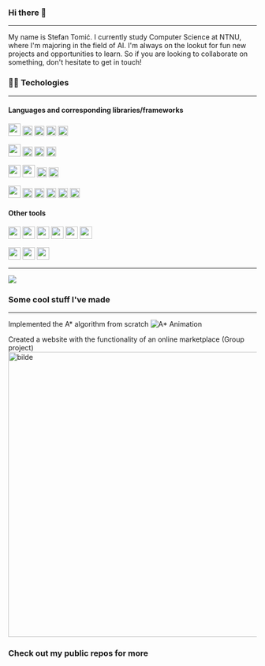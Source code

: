 ### Hi there 👋
- - -
My name is Stefan Tomić. I currently study Computer Science at NTNU, where I'm majoring in the field of AI. I'm always on the lookut for fun new projects and opportunities to learn. So if you are looking to collaborate on something, don't hesitate to get in touch!


### 👨‍💻 Techologies
- - -
#### Languages and corresponding libraries/frameworks
<code><img height="25" src="https://img.shields.io/badge/Python-FFD43B?style=for-the-badge&logo=python&logoColor=darkgreen"></code>
<code><img height="20" src="https://img.shields.io/badge/Django-092E20?style=for-the-badge&logo=django&logoColor=white"></code>
<code><img height="20" src="https://img.shields.io/badge/Pandas-2C2D72?style=for-the-badge&logo=pandas&logoColor=white"></code>
<code><img height="20" src="https://img.shields.io/badge/SciPy-654FF0?style=for-the-badge&logo=SciPy&logoColor=white"></code>
<code><img height="20" src="https://img.shields.io/badge/Jupyter-F37626.svg?&style=for-the-badge&logo=Jupyter&logoColor=white"></code>

<code><img height="25" src="https://img.shields.io/badge/Java-ED8B00?style=for-the-badge&logo=java&logoColor=white"></code>
<code><img height="20" src="https://img.shields.io/badge/Spring_Boot-F2F4F9?style=for-the-badge&logo=spring-boot"></code>
<code><img height="20" src="https://img.shields.io/badge/apache_maven-C71A36?style=for-the-badge&logo=apachemaven&logoColor=white"></code>
<code><img height="20" src="https://img.shields.io/badge/gradle-02303A?style=for-the-badge&logo=gradle&logoColor=white"></code>

<code><img height="25" src="https://img.shields.io/badge/HTML5-E34F26?style=for-the-badge&logo=html5&logoColor=white"></code>
<code><img height="25" src="https://img.shields.io/badge/CSS3-1572B6?style=for-the-badge&logo=css3&logoColor=white"></code>
<code><img height="20" src="https://img.shields.io/badge/Tailwind_CSS-38B2AC?style=for-the-badge&logo=tailwind-css&logoColor=white"></code>
<code><img height="20" src="https://img.shields.io/badge/Bootstrap-563D7C?style=for-the-badge&logo=bootstrap&logoColor=white"></code>

<code><img height="25" src="https://img.shields.io/badge/JavaScript-323330?style=for-the-badge&logo=javascript&logoColor=F7DF1E"></code>
<code><img height="20" src="https://img.shields.io/badge/TypeScript-007ACC?style=for-the-badge&logo=typescript&logoColor=white"></code>
<code><img height="20" src="https://img.shields.io/badge/next.js-000000?style=for-the-badge&logo=nextdotjs&logoColor=white"></code>
<code><img height="20" src="https://img.shields.io/badge/Yarn-2C8EBB?style=for-the-badge&logo=yarn&logoColor=white"></code>
<code><img height="20" src="https://img.shields.io/badge/Jest-C21325?style=for-the-badge&logo=jest&logoColor=white"></code>
<code><img height="20" src="https://img.shields.io/badge/eslint-3A33D1?style=for-the-badge&logo=eslint&logoColor=white"></code>

#### Other tools
<code><img height="25" src="https://img.shields.io/badge/Git-F05032?style=for-the-badge&logo=git&logoColor=white"></code>
<code><img height="25" src="https://img.shields.io/badge/Postman-FF6C37?style=for-the-badge&logo=Postman&logoColor=white"></code>
<code><img height="25" src="https://img.shields.io/badge/Docker-2CA5E0?style=for-the-badge&logo=docker&logoColor=white"></code>
<code><img height="25" src="https://img.shields.io/badge/microsoft%20azure-0089D6?style=for-the-badge&logo=microsoft-azure&logoColor=white"></code>
<code><img height="25" src="https://img.shields.io/badge/MySQL-00000F?style=for-the-badge&logo=mysql&logoColor=white"></code>
<code><img height="25" src="https://img.shields.io/badge/MongoDB-white?style=for-the-badge&logo=mongodb&logoColor=4EA94B"></code>

<code><img height="25" src="https://img.shields.io/badge/LaTeX-47A141?style=for-the-badge&logo=LaTeX&logoColor=white"></code>
<code><img height="25" src="https://img.shields.io/badge/Figma-F24E1E?style=for-the-badge&logo=figma&logoColor=white"></code>
<code><img height="25" src="https://img.shields.io/badge/gimp-5C5543?style=for-the-badge&logo=gimp&logoColor=white"></code>

- - -


<div style="width: 100%; display: flex">
  <a>
    <img align="center" width: 100% src="https://github-readme-streak-stats.herokuapp.com/?user=StefanTomic-NTNU&show_icons=true&theme=dark&layout=compact" />
  </a>
</div>


### Some cool stuff I've made

- - -
Implemented the A* algorithm from scratch
 ![A* Animation](https://user-images.githubusercontent.com/56115181/135229650-81b899cb-db6b-489a-bd17-6cea845116c3.gif)
 

Created a website with the functionality of an online marketplace (Group project)
<img width="578" alt="bilde" src="https://user-images.githubusercontent.com/56115181/135231302-928c2a40-b0cb-4bdd-aa0d-6bcba041595c.PNG">


### Check out my public repos for more
